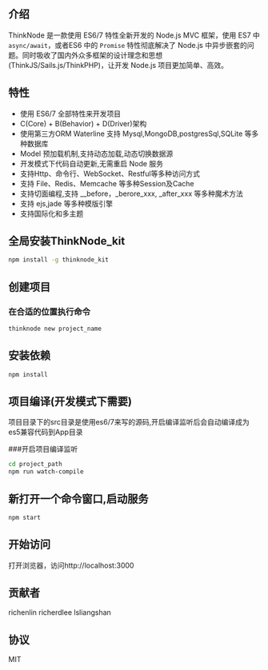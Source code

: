 ## 介绍

ThinkNode 是一款使用 ES6/7 特性全新开发的 Node.js MVC 框架，使用 ES7 中`async/await`，或者ES6 中的 `Promise` 特性彻底解决了 Node.js 中异步嵌套的问题。同时吸收了国内外众多框架的设计理念和思想(ThinkJS/Sails.js/ThinkPHP)，让开发 Node.js 项目更加简单、高效。


## 特性

* 使用 ES6/7 全部特性来开发项目
* C(Core) + B(Behavior) + D(Driver)架构
* 使用第三方ORM Waterline 支持 Mysql,MongoDB,postgresSql,SQLite 等多种数据库
* Model 预加载机制,支持动态加载,动态切换数据源
* 开发模式下代码自动更新,无需重启 Node 服务
* 支持Http、命令行、WebSocket、Restful等多种访问方式
* 支持 File、Redis、Memcache 等多种Session及Cache
* 支持切面编程,支持 __before，_berore_xxx, _after_xxx 等多种魔术方法
* 支持 ejs,jade 等多种模版引擎
* 支持国际化和多主题

## 全局安装ThinkNode_kit

```sh
npm install -g thinknode_kit
```

## 创建项目


### 在合适的位置执行命令

```sh
thinknode new project_name
```

## 安装依赖

```sh
npm install
```

## 项目编译(开发模式下需要)

项目目录下的src目录是使用es6/7来写的源码,开启编译监听后会自动编译成为es5兼容代码到App目录

###开启项目编译监听

```sh
cd project_path
npm run watch-compile
```

## 新打开一个命令窗口,启动服务

```sh
npm start
```

## 开始访问

打开浏览器，访问http://localhost:3000 

## 贡献者

richenlin
richerdlee
lsliangshan

## 协议

MIT